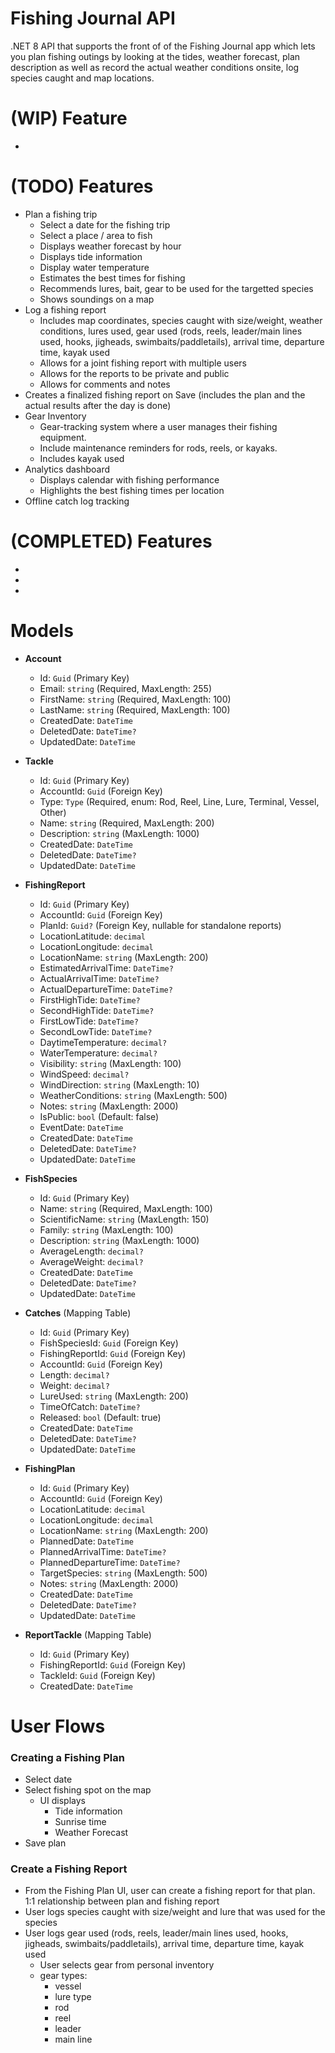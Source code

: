 # Fishing Journal API
.NET 8 API that supports the front of of the Fishing Journal app which lets you plan fishing outings by looking at the tides, weather forecast, plan description as well as record the actual weather conditions onsite, log species caught and map locations.

# (WIP) Feature 
- 

# (TODO) Features
- Plan a fishing trip
    - Select a date for the fishing trip
    - Select a place / area to fish
    - Displays weather forecast by hour
    - Displays tide information
    - Display water temperature
    - Estimates the best times for fishing
    - Recommends lures, bait, gear to be used for the targetted species
    - Shows soundings on a map
- Log a fishing report 
    - Includes map coordinates, species caught with size/weight, weather conditions, lures used, gear used (rods, reels, leader/main lines used, hooks, jigheads, swimbaits/paddletails), arrival time, departure time, kayak used 
    - Allows for a joint fishing report with multiple users
    - Allows for the reports to be private and public
    - Allows for comments and notes
- Creates a finalized fishing report on Save (includes the plan and the actual results after the day is done)
- Gear Inventory
    - Gear-tracking system where a user manages their fishing equipment.
    - Include maintenance reminders for rods, reels, or kayaks.
    - Includes kayak used
- Analytics dashboard
    - Displays calendar with fishing performance
    - Highlights the best fishing times per location
- Offline catch log tracking

# (COMPLETED) Features
- 
- 
- 

# Models
- **Account**
    - Id: `Guid` (Primary Key)
    - Email: `string` (Required, MaxLength: 255)
    - FirstName: `string` (Required, MaxLength: 100)
    - LastName: `string` (Required, MaxLength: 100)
    - CreatedDate: `DateTime`
    - DeletedDate: `DateTime?`
    - UpdatedDate: `DateTime`

- **Tackle**
    - Id: `Guid` (Primary Key)
    - AccountId: `Guid` (Foreign Key)
    - Type: `Type` (Required, enum: Rod, Reel, Line, Lure, Terminal, Vessel, Other)
    - Name: `string` (Required, MaxLength: 200)
    - Description: `string` (MaxLength: 1000)
    - CreatedDate: `DateTime`
    - DeletedDate: `DateTime?`
    - UpdatedDate: `DateTime`

- **FishingReport**
    - Id: `Guid` (Primary Key)
    - AccountId: `Guid` (Foreign Key)
    - PlanId: `Guid?` (Foreign Key, nullable for standalone reports)
    - LocationLatitude: `decimal`
    - LocationLongitude: `decimal`
    - LocationName: `string` (MaxLength: 200)
    - EstimatedArrivalTime: `DateTime?`
    - ActualArrivalTime: `DateTime?`
    - ActualDepartureTime: `DateTime?`
    - FirstHighTide: `DateTime?`
    - SecondHighTide: `DateTime?`
    - FirstLowTide: `DateTime?`
    - SecondLowTide: `DateTime?`
    - DaytimeTemperature: `decimal?`
    - WaterTemperature: `decimal?`
    - Visibility: `string` (MaxLength: 100)
    - WindSpeed: `decimal?`
    - WindDirection: `string` (MaxLength: 10)
    - WeatherConditions: `string` (MaxLength: 500)
    - Notes: `string` (MaxLength: 2000)
    - IsPublic: `bool` (Default: false)
    - EventDate: `DateTime`
    - CreatedDate: `DateTime`
    - DeletedDate: `DateTime?`
    - UpdatedDate: `DateTime`

- **FishSpecies**
    - Id: `Guid` (Primary Key)
    - Name: `string` (Required, MaxLength: 100)
    - ScientificName: `string` (MaxLength: 150)
    - Family: `string` (MaxLength: 100)
    - Description: `string` (MaxLength: 1000)
    - AverageLength: `decimal?`
    - AverageWeight: `decimal?`
    - CreatedDate: `DateTime`
    - DeletedDate: `DateTime?`
    - UpdatedDate: `DateTime`

- **Catches** (Mapping Table)
    - Id: `Guid` (Primary Key)
    - FishSpeciesId: `Guid` (Foreign Key)
    - FishingReportId: `Guid` (Foreign Key)
    - AccountId: `Guid` (Foreign Key)
    - Length: `decimal?`
    - Weight: `decimal?`
    - LureUsed: `string` (MaxLength: 200)
    - TimeOfCatch: `DateTime?`
    - Released: `bool` (Default: true)
    - CreatedDate: `DateTime`
    - DeletedDate: `DateTime?`
    - UpdatedDate: `DateTime`

- **FishingPlan**
    - Id: `Guid` (Primary Key)
    - AccountId: `Guid` (Foreign Key)
    - LocationLatitude: `decimal`
    - LocationLongitude: `decimal`
    - LocationName: `string` (MaxLength: 200)
    - PlannedDate: `DateTime`
    - PlannedArrivalTime: `DateTime?`
    - PlannedDepartureTime: `DateTime?`
    - TargetSpecies: `string` (MaxLength: 500)
    - Notes: `string` (MaxLength: 2000)
    - CreatedDate: `DateTime`
    - DeletedDate: `DateTime?`
    - UpdatedDate: `DateTime`

- **ReportTackle** (Mapping Table)
    - Id: `Guid` (Primary Key)
    - FishingReportId: `Guid` (Foreign Key)
    - TackleId: `Guid` (Foreign Key)
    - CreatedDate: `DateTime`

# User Flows
### Creating a Fishing Plan
- Select date 
- Select fishing spot on the map
    - UI displays 
        - Tide information
        - Sunrise time
        - Weather Forecast
- Save plan


### Create a Fishing Report
- From the Fishing Plan UI, user can create a fishing report for that plan.
    1:1 relationship between plan and fishing report
- User logs species caught with size/weight and lure that was used for the species
- User logs gear used (rods, reels, leader/main lines used, hooks, jigheads, swimbaits/paddletails), arrival time, departure time, kayak used
    - User selects gear from personal inventory
    - gear types:
        - vessel
        - lure type
        - rod 
        - reel
        - leader
        - main line
    
